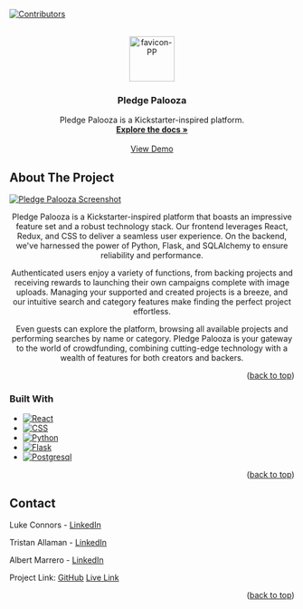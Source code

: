 <!-- Improved compatibility of back to top link: See: https://github.com/othneildrew/Best-README-Template/pull/73 -->
<a name="readme-top"></a>
<!--
*** Thanks for checking out the Best-README-Template. If you have a suggestion
*** that would make this better, please fork the repo and create a pull request
*** or simply open an issue with the tag "enhancement".
*** Don't forget to give the project a star!
*** Thanks again! Now go create something AMAZING! :D
-->



<!-- PROJECT SHIELDS -->
<!--
*** I'm using markdown "reference style" links for readability.
*** Reference links are enclosed in brackets [ ] instead of parentheses ( ).
*** See the bottom of this document for the declaration of the reference variables
*** for contributors-url, forks-url, etc. This is an optional, concise syntax you may use.
*** https://www.markdownguide.org/basic-syntax/#reference-style-links
-->
[![Contributors][contributors-shield]][contributors-url]


<!-- PROJECT LOGO -->
<br />
<div align="center">
  <a href="https://github.com/LukeConnors/PledgePalooza">
    <img  alt="favicon-PP" src="https://github.com/LukeConnors/PledgePalooza/assets/79298692/c80dc948-0a6f-4897-b77d-016499a8e665"  width="80" height="80">
  </a>

<h3 align="center">Pledge Palooza</h3>

  <p align="center">
    Pledge Palooza is a Kickstarter-inspired platform.
    <br />
    <a href="https://github.com/LukeConnors/PledgePalooza/wiki"><strong>Explore the docs »</strong></a>
    <br />
    <br />
    <a href="https://pledgepalooza.onrender.com/">View Demo</a>
  </p>
</div>



<!-- ABOUT THE PROJECT -->
## About The Project

[![Pledge Palooza Screenshot][product-screenshot]](https://pledgepalooza.onrender.com/)

<p align="center">
Pledge Palooza is a Kickstarter-inspired platform that boasts an impressive feature set and a robust technology stack. Our frontend leverages React, Redux, and CSS to deliver a seamless user experience. On the backend, we've harnessed the power of Python, Flask, and SQLAlchemy to ensure reliability and performance.
</p>
  
<p align="center">
Authenticated users enjoy a variety of functions, from backing projects and receiving rewards to launching their own campaigns complete with image uploads. Managing your supported and created projects is a breeze, and our intuitive search and category features make finding the perfect project effortless.
</p>
  
<p align="center">
Even guests can explore the platform, browsing all available projects and performing searches by name or category. Pledge Palooza is your gateway to the world of crowdfunding, combining cutting-edge technology with a wealth of features for both creators and backers.
</p>


<p align="right">(<a href="#readme-top">back to top</a>)</p>



### Built With


* [![React][React.js]][React-url]
* [![CSS][CSSlogo]][css-url]
* [![Python][python-logo]][python-url]
* [![Flask][flask-logo]][flask-url]
* [![Postgresql][postgres-logo]][postgres-url]

<p align="right">(<a href="#readme-top">back to top</a>)</p>

## Contact

Luke Connors - [LinkedIn](https://www.linkedin.com/in/luke-connors-981373b1/)

Tristan Allaman - [LinkedIn](https://www.linkedin.com/in/tristan-allaman-a18206232/)

Albert Marrero - [LinkedIn](www.linkedin.com/in/albert-marrero-dev)

Project Link: 
[GitHub](https://github.com/LukeConnors/PledgePalooza/)
[Live Link](https://pledgepalooza.onrender.com/)

<p align="right">(<a href="#readme-top">back to top</a>)</p>



<!-- MARKDOWN LINKS & IMAGES -->
<!-- https://www.markdownguide.org/basic-syntax/#reference-style-links -->
[contributors-shield]: https://img.shields.io/github/contributors/LukeConnors/PledgePalooza.svg?style=for-the-badge
[contributors-url]: https://github.com/LukeConnors/PledgePalooza/graphs/contributors
[css-url]: https://www.w3.org/Style/CSS/Overview.en.html
[CSSlogo]: https://img.shields.io/badge/css3-%231572B6.svg?style=for-the-badge&logo=css3&logoColor=white
[hmtl-url]: https://html.com/
[flask-logo]: https://img.shields.io/badge/flask-%23000.svg?style=for-the-badge&logo=flask&logoColor=white
[flask-url]: https://img.shields.io/badge/flask-%23000.svg?style=for-the-badge&logo=flask&logoColor=white
[postgres-logo]: https://img.shields.io/badge/postgres-%23316192.svg?style=for-the-badge&logo=postgresql&logoColor=white
[postgres-url]: https://www.sqlalchemy.org/
[forks-shield]: https://img.shields.io/github/forks/github_username/repo_name.svg?style=for-the-badge
[forks-url]: https://github.com/github_username/repo_name/network/members
[stars-shield]: https://img.shields.io/github/stars/github_username/repo_name.svg?style=for-the-badge
[stars-url]: https://github.com/github_username/repo_name/stargazers
[issues-shield]: https://img.shields.io/github/issues/github_username/repo_name.svg?style=for-the-badge
[issues-url]: https://github.com/github_username/repo_name/issues
[license-shield]: https://img.shields.io/github/license/github_username/repo_name.svg?style=for-the-badge
[license-url]: https://github.com/github_username/repo_name/blob/master/LICENSE.txt
[linkedin-shield]: https://img.shields.io/badge/-LinkedIn-black.svg?style=for-the-badge&logo=linkedin&colorB=555
[linkedin-url]: https://www.linkedin.com/in/luke-connors-981373b1/
[linkedin-url2]: https://www.linkedin.com/in/tristan-allaman-a18206232/
[linkedin-url3]: www.linkedin.com/in/albert-marrero-dev
[product-screenshot]: https://github.com/LukeConnors/PledgePalooza/assets/79298692/0b713f8b-ebf9-4ea4-8a1a-bb52d3e40e68
[python-logo]: https://img.shields.io/badge/python-3670A0?style=for-the-badge&logo=python&logoColor=ffdd54
[python-url]: https://www.python.org/
[Next.js]: https://img.shields.io/badge/next.js-000000?style=for-the-badge&logo=nextdotjs&logoColor=white
[Next-url]: https://nextjs.org/
[HTML]:https://github.com/LukeConnors/PledgePalooza/assets/79298692/a1ca70ad-9a3b-4f71-aba5-2bff9f29edf3
[React.js]: https://img.shields.io/badge/React-20232A?style=for-the-badge&logo=react&logoColor=61DAFB
[React-url]: https://reactjs.org/
[Vue.js]: https://img.shields.io/badge/Vue.js-35495E?style=for-the-badge&logo=vuedotjs&logoColor=4FC08D
[Vue-url]: https://vuejs.org/
[Angular.io]: https://img.shields.io/badge/Angular-DD0031?style=for-the-badge&logo=angular&logoColor=white
[Angular-url]: https://angular.io/
[Svelte.dev]: https://img.shields.io/badge/Svelte-4A4A55?style=for-the-badge&logo=svelte&logoColor=FF3E00
[Svelte-url]: https://svelte.dev/
[Laravel.com]: https://img.shields.io/badge/Laravel-FF2D20?style=for-the-badge&logo=laravel&logoColor=white
[Laravel-url]: https://laravel.com
[Bootstrap.com]: https://img.shields.io/badge/Bootstrap-563D7C?style=for-the-badge&logo=bootstrap&logoColor=white
[Bootstrap-url]: https://getbootstrap.com
[JQuery.com]: https://img.shields.io/badge/jQuery-0769AD?style=for-the-badge&logo=jquery&logoColor=white
[JQuery-url]: https://jquery.com 
